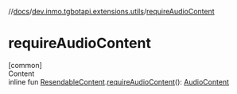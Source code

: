 //[docs](../../index.md)/[dev.inmo.tgbotapi.extensions.utils](index.md)/[requireAudioContent](require-audio-content.md)



# requireAudioContent  
[common]  
Content  
inline fun [ResendableContent](../dev.inmo.tgbotapi.types.message.content.abstracts/-resendable-content/index.md).[requireAudioContent](require-audio-content.md)(): [AudioContent](../dev.inmo.tgbotapi.types.message.content.media/-audio-content/index.md)  



